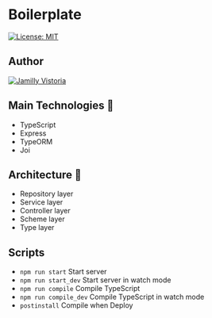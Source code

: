 # Boilerplate

[![License: MIT](https://img.shields.io/badge/License-MIT-yellow.svg)](https://opensource.org/licenses/MIT)


## Author

<a href="https://github.com/sampaiorafael" width="30px" height="30px" target="_blank">
    <img alt="Jamilly Vistoria" src="https://avatars.githubusercontent.com/u/52518797?s=460&u=25490e4bb00dc7cd0d9726ee6788b36ab94f9548&v=4" />
  </a>

## Main Technologies :pushpin:

- TypeScript
- Express
- TypeORM
- Joi

## Architecture :hammer:

- Repository layer
- Service layer
- Controller layer
- Scheme layer
- Type layer

## Scripts

- `npm run start` Start server
- `npm run start_dev` Start server in watch mode
- `npm run compile` Compile TypeScript
- `npm run compile_dev` Compile TypeScript in watch mode
- `postinstall` Compile when Deploy

